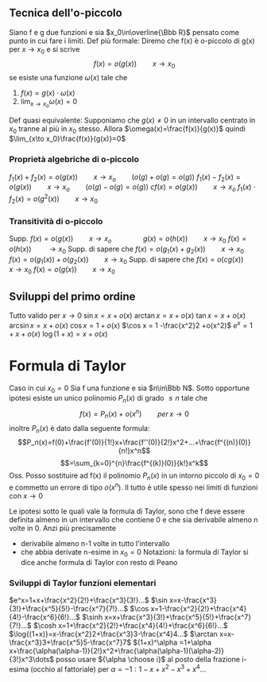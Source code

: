 
## Tecnica dell'o-piccolo
Siano f e g due funzioni e sia $x_0\in\overline{\Bbb R}$ pensato come punto in cui fare i limiti.
Def più formale: Diremo che f(x) è o-piccolo di g(x) per $x\to x_0$ e si scrive
$$ f(x)=o(g(x))\qquad x\to x_0$$
se esiste una funzione $\omega(x)$ tale che 
1. $f(x)=g(x)\cdot\omega(x)$
2. $\lim_{x\to x_o}\omega(x)=0$

Def quasi equivalente: Supponiamo che $g(x)\ne 0$ in un intervallo centrato in $x_0$ tranne al più in $x_0$ stesso. Allora $\omega(x)=\frac{f(x)}{g(x)}$ quindi $\lim_{x\to x_0}\frac{f(x)}{g(x)}=0$ 

### Proprietà algebriche di o-piccolo
$f_1(x)+f_2(x)=o(g(x))\qquad x\to x_o\qquad(o(g)+o(g)=o(g))$
$f_1(x)-f_2(x)=o(g(x))\qquad x\to x_o\qquad (o(g)-o(g)=o(g))$
$cf(x)=o(g(x))\qquad x\to x_o$
$f_1(x)\cdot f_2(x)=o(g^2(x))\qquad x\to x_0$

### Transitività di o-piccolo
Supp. $f(x)=o(g(x))\qquad x\to x_o\qquad\qquad g(x)=o(h(x))\qquad x\to x_0$
$f(x)=o(h(x))\qquad \to x_0$
Supp. di sapere che $f(x)=o(g_1(x)+g_2(x))\qquad x\to x_0$
$f(x)=o(g_1(x))+o(g_2(x))\qquad x\to x_0$
Supp. di sapere che $f(x)=o(cg(x))\qquad x\to x_0$
$f(x)=o(g(x))\qquad x\to x_0$

## Sviluppi del primo ordine
Tutto valido per $x\to0$
$\sin x = x+o(x)$
$\arctan x = x+o(x)$
$\tan x = x+o(x)$
$\arcsin x = x+o(x)$
$\cos x=1+o(x)$
$\cos x = 1 -\frac{x^2}2 +o(x^2)$
$e^x=1+x+o(x)$
$\log(1+x)=x+o(x)$

# Formula di Taylor
Caso in cui $x_0=0$
Sia f una funzione e sia $n\in\Bbb N$.
Sotto opportune ipotesi esiste un unico polinomio $P_n(x)$ di grado $\le n$ tale che
$$f(x)=P_n(x)+o(x^n)\qquad per\,x\to 0$$
inoltre $P_n(x)$ è dato dalla seguente formula:
$$P_n(x)=f(0)+\frac{f'(0)}{1!}x+\frac{f''(0)}{2!}x^2+...+\frac{f^{(n)}(0)}{n!}x^n$$
$$=\sum_{k=0}^{n}\frac{f^{(k)}(0)}{k!}x^k$$
Oss. Posso sostituire ad f(x) il polinomio $P_n(x)$ in un intorno piccolo di $x_0=0$ e commetto un errore di tipo $o(x^n$).
Il tutto è utile spesso nei limiti di funzioni con $x\to0$

Le ipotesi sotto le quali vale la formula di Taylor, sono che f deve essere definita almeno in un intervallo che contiene 0 e che sia derivabile almeno n volte in 0. Anzi più precisamente
- derivabile almeno n-1 volte in tutto l'intervallo
- che abbia derivate n-esime in $x_0=0$
Notazioni: la formula di Taylor si dice anche formula di Taylor con resto di Peano

### Sviluppi di Taylor funzioni elementari
$e^x=1+x+\frac{x^2}{2!}+\frac{x^3}{3!}...$
$\sin x=x-\frac{x^3}{3!}+\frac{x^5}{5!}-\frac{x^7}{7!}...$
$\cos x=1-\frac{x^2}{2!}+\frac{x^4}{4!}-\frac{x^6}{6!}...$
$\sinh x=x+\frac{x^3}{3!}+\frac{x^5}{5!}+\frac{x^7}{7!}...$
$\cosh x=1+\frac{x^2}{2!}+\frac{x^4}{4!}+\frac{x^6}{6!}...$
$\log{(1+x)}=x-\frac{x^2}2+\frac{x^3}3-\frac{x^4}4...$
$\arctan x=x-\frac{x^3}3+\frac{x^5}5-\frac{x^7}7$
$(1+x)^\alpha =1+\alpha x+\frac{\alpha(\alpha-1)}{2!}x^2+\frac{\alpha(\alpha-1)(\alpha-2)}{3!}x^3\dots$    posso usare ${\alpha \choose i}$ al posto della frazione i-esima (occhio al fattoriale)
per $\alpha=-1: 1-x+x^2-x^3+x^4\dots$
